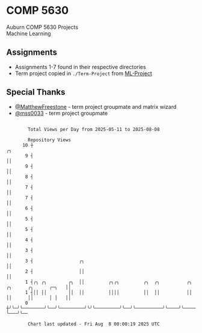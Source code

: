 # COMP 5630
Auburn COMP 5630 Projects  
Machine Learning

## Assignments
- Assignments 1-7 found in their respective directories
- Term project copied in `./Term-Project` from [ML-Project](https://github.com/wumphlett/ML-Project)

## Special Thanks
- [@MatthewFreestone](https://github.com/MatthewFreestone) - term project groupmate and matrix wizard
- [@mss0033](https://github.com/mss0033) - term project groupmate

```

        Total Views per Day from 2025-05-11 to 2025-08-08

        Repository Views
      10 ┼                                                                                     ╭╮
       9 ┤                                                                                     ││
       9 ┤                                                                                     ││
       8 ┤                                                                                     ││
       7 ┤                                                                                     ││
       7 ┤                                                                                     ││
       6 ┤                                                                                     ││
       5 ┤                                                                                     ││
       5 ┤                                                                                     ││
       4 ┤                                                                                     ││
       3 ┤                                                                                     ││
       3 ┤                 ╭╮                                                                  ││
       2 ┤                 ││                                                                  ││
       1 ┤╭╮ ╭╮        ╭╮  ││         ╭╮╭╮         ╭╮  ╭╮          ╭╮    ╭╮      ╭╮      ╭─╮   ││
       1 ┤││ ││        ││  ││         ││││         ││  ││          ││    ││      ││      │ │   ││
       0 ┼╯╰─╯╰────────╯╰──╯╰─────────╯╰╯╰─────────╯╰──╯╰──────────╯╰────╯╰──────╯╰──────╯ ╰───╯╰──

        Chart last updated - Fri Aug  8 00:00:19 2025 UTC
        
```
